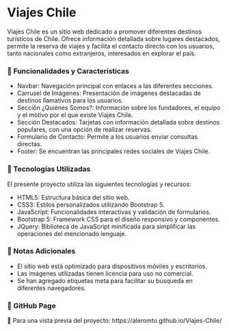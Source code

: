 <h1>Viajes Chile </h1>

Viajes Chile es un sitio web dedicado a promover diferentes destinos turísticos de Chile. 
Ofrece información detallada sobre lugares destacados, permite la reserva de viajes y facilita el contacto directo con los usuarios,
tanto nacionales como extranjeros, interesados en explorar el país.

<h3>📍 Funcionalidades y Características</h3>

- Navbar: Navegación principal con enlaces a las diferentes secciones.
- Carrusel de Imágenes: Presentación de imágenes destacadas de destinos llamativos para los usuarios.
- Sección ¿Quiénes Somos?: Información sobre los fundadores, el equipo y el motivo por el que existe Viajes Chile.
- Sección Destacados: Tarjetas con información detallada sobre destinos populares, con una opción de realizar reservas.
- Formulario de Contacto: Permite a los usuarios enviar consultas directas.
- Footer: Se encuentran las principales redes sociales de Viajes Chile.

<h3>📍 Tecnologías Utilizadas</h3>

El presente proyecto utiliza las siguientes tecnologías y recursos:

 - HTML5: Estructura básica del sitio web.
 - CSS3: Estilos personalizados utilizando Bootstrap 5.
 - JavaScript: Funcionalidades interactivas y validación de formularios.
 - Bootstrap 5: Framework CSS para el diseño responsivo y componentes.
 - JQuery:  Biblioteca de JavaScript minificada para simplificar las operaciones del mencionado lenguaje.

<h3>📍 Notas Adicionales</h3>

  - El sitio web está optimizado para dispositivos móviles y escritorios.
  - Las imágenes utilizadas tienen licencia para uso no comercial.
  - Se han agregado etiquetas meta para facilitar su búsqueda en diferentes navegadores.

<h3>📍 GitHub Page</h3>
🔗 Para una vista previa del proyecto: https://aleromto.github.io/Viajes-Chile/
